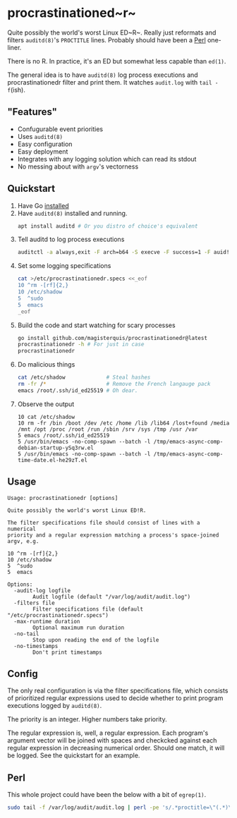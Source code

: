 procrastinationed~r~
====================
Quite possibly the world's worst Linux ED~R~.  Really just reformats and
filters `auditd(8)`'s `PROCTITLE` lines.  Probably should have been a
[Perl](#Perl) one-liner.

There is no R.  In practice, it's an ED but somewhat less capable than `ed(1)`.

The general idea is to have `auditd(8)` log process executions and
procrastinationedr filter and print them.  It watches `audit.log` with
`tail -f`(ish).

"Features"
----------
- Confugurable event priorities
- Uses `auditd(8)`
- Easy configuration
- Easy deployment
- Integrates with any logging solution which can read its stdout
- No messing about with `argv`'s vectorness

Quickstart
----------
1. Have Go [installed](./https://go.dev/doc/install)
1. Have `auditd(8)` installed and running.
   ```sh
   apt install auditd # Or you distro of choice's equivalent
   ```
2. Tell auditd to log process executions
   ```sh
   auditctl -a always,exit -F arch=b64 -S execve -F success=1 -F auid!=0
   ```
3. Set some logging specifications
   ```sh
   cat >/etc/procrastinationedr.specs <<_eof
   10 ^rm -[rf]{2,}
   10 /etc/shadow
   5  ^sudo
   5  emacs
   _eof
   ```
4. Build the code and start watching for scary processes
   ```sh
   go install github.com/magisterquis/procrastinationedr@latest
   procrastinationedr -h # For just in case
   procrastinationedr
   ```
5. Do malicious things
   ```sh
   cat /etc/shadow             # Steal hashes
   rm -fr /*                   # Remove the French langauge pack
   emacs /root/.ssh/id_ed25519 # Oh dear.
   ```
6. Observe the output
   ```
   10 cat /etc/shadow
   10 rm -fr /bin /boot /dev /etc /home /lib /lib64 /lost+found /media /mnt /opt /proc /root /run /sbin /srv /sys /tmp /usr /var
   5 emacs /root/.ssh/id_ed25519
   5 /usr/bin/emacs -no-comp-spawn --batch -l /tmp/emacs-async-comp-debian-startup-ySq3rw.el
   5 /usr/bin/emacs -no-comp-spawn --batch -l /tmp/emacs-async-comp-time-date.el-he29zT.el
   ```

Usage
-----
```
Usage: procrastinationedr [options]

Quite possibly the world's worst Linux ED!R.

The filter specifications file should consist of lines with a numerical
priority and a regular expression matching a process's space-joined argv, e.g.

10 ^rm -[rf]{2,}
10 /etc/shadow
5  ^sudo
5  emacs

Options:
  -audit-log logfile
    	Audit logfile (default "/var/log/audit/audit.log")
  -filters file
    	Filter specifications file (default "/etc/procrastinationedr.specs")
  -max-runtime duration
    	Optional maximum run duration
  -no-tail
    	Stop upon reading the end of the logfile
  -no-timestamps
    	Don't print timestamps
```

Config
------
The only real configuration is via the filter specifications file, which
consists of prioritized regular expressions used to decide whether to print
program executions logged by `auditd(8)`.

The priority is an integer.  Higher numbers take priority.

The regular expression is, well, a regular expression.  Each program's argument
vector will be joined with spaces and checkcked against each regular expression
in decreasing numerical order.  Should one match, it will be logged.  See the
quickstart for an example.

Perl
----
This whole project could have been the below with a bit of `egrep(1)`.
```sh
sudo tail -f /var/log/audit/audit.log | perl -pe 's/.*proctitle=\"(.*)\"/\1/||s/.*proctitle=(.*)/pack"H*",$1/e||s/.*//s;;s/\0/ /g;'
```
